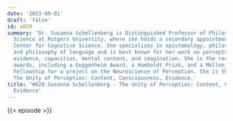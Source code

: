```yaml
---
date: '2023-09-01'
draft: 'false'
id: e829
summary: 'Dr. Susanna Schellenberg is Distinguished Professor of Philosophy and Cognitive
  Science at Rutgers University, where she holds a secondary appointment at the Rutgers
  Center for Cognitive Science. She specializes in epistemology, philosophy of mind,
  and philosophy of language and is best known for her work on perceptual experience,
  evidence, capacities, mental content, and imagination. She is the recipient of numerous
  awards, including a Guggenheim Award, a Humboldt Prize, and a Mellon New Directions
  Fellowship for a project on the Neuroscience of Perception. She is the author of
  The Unity of Perception: Content, Consciousness, Evidence.'
title: '#829 Susanna Schellenberg - The Unity of Perception: Content, Consciousness,
  Evidence'
---
```

{{< episode >}}
